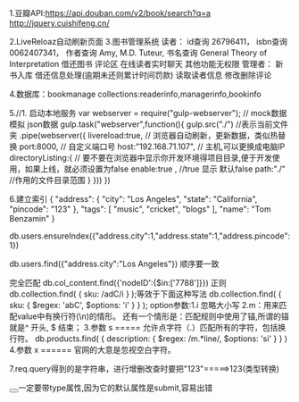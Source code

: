 1.豆瓣API:https://api.douban.com/v2/book/search?q=a
http://jquery.cuishifeng.cn/

2.LiveReloaz自动刷新页面
3.图书管理系统
    读者：
        id查询 26796411，
        isbn查询 0062407341，
        作者查询 Amy, M.D. Tuteur,
        书名查询 General Theory of Interpretation
        借还图书
        评论区
        在线读者实时聊天
        其他功能无权限
    管理者：
        新书入库
        借还信息处理(逾期未还则累计时间罚款)
        读取读者信息
        修改删除评论

4.数据库：bookmanage
    collections:readerinfo,managerinfo,bookinfo

5.//1. 启动本地服务
var webserver = require("gulp-webserver");
// mock数据 模拟   json数据
gulp.task("webserver",function(){
	gulp.src("./")      //表示当前文件夹
	.pipe(webserver({
		livereload:true,    // 浏览器自动刷新，更新数据，类似热替换
		port:8000,          // 自定义端口号
		host:"192.168.71.107",    // 主机,可以更换成电脑IP
		directoryListing:{   // 要不要在浏览器中显示你开发环境得项目目录,便于开发使用，如果上线，就必须设置为false
			enable:true ,     //true 显示 默认false
			path:"./"         //作用的文件目录范围
		}
	}))
})

6.建立索引
    {
   "address": {
      "city": "Los Angeles",
      "state": "California",
      "pincode": "123"
   },
   "tags": [
      "music",
      "cricket",
      "blogs"
   ],
   "name": "Tom Benzamin"
}

db.users.ensureIndex({"address.city":1,"address.state":1,"address.pincode":1})

db.users.find({"address.city":"Los Angeles"})   顺序要一致

完全匹配
    db.col_content.find({'nodeID':{$in:['7788']}})
正则
    db.collection.find( { sku: /adC/i } );等效于下面这种写法
    db.collection.find( { sku: { $regex: 'abC', $options: 'i' } } );
        option参数:1.i 忽略大小写 2.m：用来匹配value中有换行符(\n)的情形。
            还有一个情形是：匹配规则中使用了锚,所谓的锚就是^ 开头, $ 结束；
            3.参数 s ===== 允许点字符（.）匹配所有的字符，包括换行符。
            db.products.find( { description: { $regex: /m.*line/, $options: 'si' } } ) 
            4.参数 x ====== 官网的大意是忽视空白字符。

7.req.query得到的是字符串，进行增删改查时要把"123"=====>123(类型转换)

<button></button>一定要带type属性,因为它的默认属性是submit,容易出错

